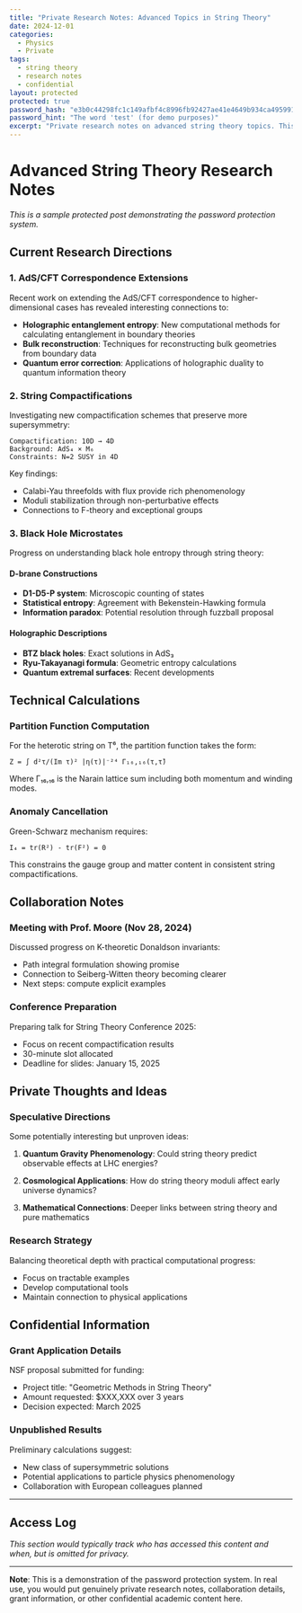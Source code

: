 ```yaml
---
title: "Private Research Notes: Advanced Topics in String Theory"
date: 2024-12-01
categories:
  - Physics
  - Private
tags:
  - string theory
  - research notes
  - confidential
layout: protected
protected: true
password_hash: "e3b0c44298fc1c149afbf4c8996fb92427ae41e4649b934ca495991b7852b855"
password_hint: "The word 'test' (for demo purposes)"
excerpt: "Private research notes on advanced string theory topics. This content is password protected for confidentiality."
---
```


# Advanced String Theory Research Notes

*This is a sample protected post demonstrating the password protection system.*

## Current Research Directions

### 1. AdS/CFT Correspondence Extensions

Recent work on extending the AdS/CFT correspondence to higher-dimensional cases has revealed interesting connections to:

- **Holographic entanglement entropy**: New computational methods for calculating entanglement in boundary theories
- **Bulk reconstruction**: Techniques for reconstructing bulk geometries from boundary data
- **Quantum error correction**: Applications of holographic duality to quantum information theory

### 2. String Compactifications

Investigating new compactification schemes that preserve more supersymmetry:

```
Compactification: 10D → 4D
Background: AdS₄ × M₆
Constraints: N=2 SUSY in 4D
```

Key findings:
- Calabi-Yau threefolds with flux provide rich phenomenology
- Moduli stabilization through non-perturbative effects
- Connections to F-theory and exceptional groups

### 3. Black Hole Microstates

Progress on understanding black hole entropy through string theory:

#### D-brane Constructions
- **D1-D5-P system**: Microscopic counting of states
- **Statistical entropy**: Agreement with Bekenstein-Hawking formula
- **Information paradox**: Potential resolution through fuzzball proposal

#### Holographic Descriptions
- **BTZ black holes**: Exact solutions in AdS₃
- **Ryu-Takayanagi formula**: Geometric entropy calculations
- **Quantum extremal surfaces**: Recent developments

## Technical Calculations

### Partition Function Computation

For the heterotic string on T⁶, the partition function takes the form:

```
Z = ∫ d²τ/(Im τ)² |η(τ)|⁻²⁴ Γ₁₆,₁₆(τ,τ̄)
```

Where Γ₁₆,₁₆ is the Narain lattice sum including both momentum and winding modes.

### Anomaly Cancellation

Green-Schwarz mechanism requires:

```
I₄ = tr(R²) - tr(F²) = 0
```

This constrains the gauge group and matter content in consistent string compactifications.

## Collaboration Notes

### Meeting with Prof. Moore (Nov 28, 2024)

Discussed progress on K-theoretic Donaldson invariants:
- Path integral formulation showing promise
- Connection to Seiberg-Witten theory becoming clearer
- Next steps: compute explicit examples

### Conference Preparation

Preparing talk for String Theory Conference 2025:
- Focus on recent compactification results
- 30-minute slot allocated
- Deadline for slides: January 15, 2025

## Private Thoughts and Ideas

### Speculative Directions

Some potentially interesting but unproven ideas:

1. **Quantum Gravity Phenomenology**: Could string theory predict observable effects at LHC energies?

2. **Cosmological Applications**: How do string theory moduli affect early universe dynamics?

3. **Mathematical Connections**: Deeper links between string theory and pure mathematics

### Research Strategy

Balancing theoretical depth with practical computational progress:
- Focus on tractable examples
- Develop computational tools
- Maintain connection to physical applications

## Confidential Information

### Grant Application Details

NSF proposal submitted for funding:
- Project title: "Geometric Methods in String Theory"
- Amount requested: $XXX,XXX over 3 years
- Decision expected: March 2025

### Unpublished Results

Preliminary calculations suggest:
- New class of supersymmetric solutions
- Potential applications to particle physics phenomenology
- Collaboration with European colleagues planned

---

## Access Log

*This section would typically track who has accessed this content and when, but is omitted for privacy.*

---

**Note**: This is a demonstration of the password protection system. In real use, you would put genuinely private research notes, collaboration details, grant information, or other confidential academic content here.